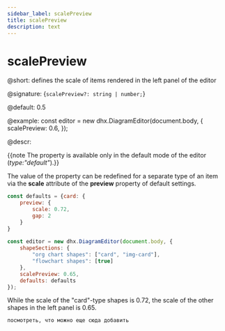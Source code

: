 ```yaml
---
sidebar_label: scalePreview
title: scalePreview
description: text
---
```


# scalePreview

@short: defines the scale of items rendered in the left panel of the editor

@signature: {`scalePreview?: string | number;`}

@default: 0.5

@example:
const editor = new dhx.DiagramEditor(document.body, {
    scalePreview: 0.6,
});

@descr:

{{note The property is available only in the default mode of the editor (*type:"default"*).}}

The value of the property can be redefined for a separate type of an item via the **scale** attribute of the **preview** property of default settings.

~~~js
const defaults = {card: {
    preview: {
        scale: 0.72, 
        gap: 2
    }
}
 
const editor = new dhx.DiagramEditor(document.body, {
    shapeSections: {
        "org chart shapes": ["card", "img-card"],
        "flowchart shapes": [true]
    },
    scalePreview: 0.65,
    defaults: defaults         
});
~~~

While the scale of the "card"-type shapes is 0.72, the scale of the other shapes in the left panel is 0.65.


```todo
посмотреть, что можно еще сюда добавить
```